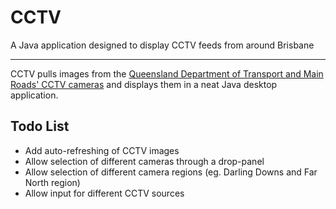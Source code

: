 CCTV
====

A Java application designed to display CCTV feeds from around Brisbane

___

CCTV pulls images from the [Queensland Department of Transport and Main Roads' CCTV cameras](http://www.tmr.qld.gov.au/traffic-cameras-by-location.aspx) and displays them in a neat Java desktop application.


Todo List
---------

* Add auto-refreshing of CCTV images
* Allow selection of different cameras through a drop-panel
* Allow selection of different camera regions (eg. Darling Downs and Far North region)
* Allow input for different CCTV sources
